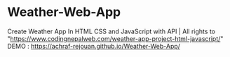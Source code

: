 # Weather-Web-App
Create Weather App In HTML CSS and JavaScript with API | All rights to "https://www.codingnepalweb.com/weather-app-project-html-javascript/"
DEMO : https://achraf-rejouan.github.io/Weather-Web-App/
